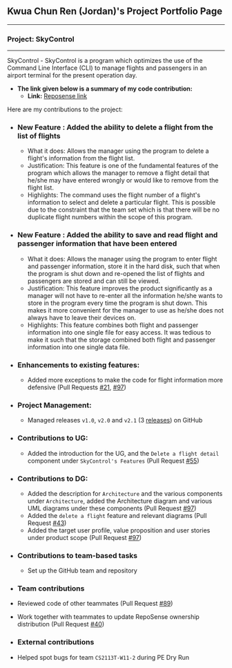 ## Kwua Chun Ren (Jordan)'s Project Portfolio Page
___
### Project: SkyControl
___
SkyControl - SkyControl is a program which optimizes the use of the Command Line Interface (CLI) to manage flights 
and passengers in an airport terminal for the present operation day.

- **The link given below is a summary of my code contribution:**
  + **Link:** [Reposense link](https://nus-cs2113-ay2223s1.github.io/tp-dashboard/?search=jordankwua&breakdown=true)

Here are my contributions to the project:
- ### New Feature : Added the ability to delete a flight from the list of flights
  + What it does: Allows the manager using the program to delete a flight's information from the flight list.
  + Justification: This feature is one of the fundamental features of the program which allows the manager to remove
  a flight detail that he/she may have entered wrongly or would like to remove from the flight list.
  + Highlights: The command uses the flight number of a flight's information to select and delete a particular flight.
This is possible due to the constraint that the team set which is that there will be no duplicate flight numbers within
the scope of this program.
- ### New Feature : Added the ability to save and read flight and passenger information that have been entered
  + What it does: Allows the manager using the program to enter flight and passenger information, store it in the hard
disk, such that when the program is shut down and re-opened the list of flights and passengers are stored and can still
be viewed.
  + Justification: This feature improves the product significantly as a manager will not have to re-enter
all the information he/she wants to store in the program every time the program is shut down. This makes it more
convenient for the manager to use as he/she does not always have to leave their devices on.
  + Highlights: This feature combines both flight and passenger information into one single file for easy access.
It was tedious to make it such that the storage combined both flight and passenger information into one single data file.

- ### Enhancements to existing features:
  + Added more exceptions to make the code for flight information more defensive (Pull Requests [#21](https://github.com/AY2223S1-CS2113-T17-1/tp/pull/21),
  [#97](https://github.com/AY2223S1-CS2113-T17-1/tp/pull/97))
- ### Project Management:
  + Managed releases `v1.0`, `v2.0` and `v2.1` (3 [releases](https://github.com/AY2223S1-CS2113-T17-1/tp/releases)) on GitHub

- ### Contributions to UG:
  + Added the introduction for the UG, and the `Delete a flight detail` component under `SkyControl's Features`
    (Pull Request [#55](https://github.com/AY2223S1-CS2113-T17-1/tp/pull/55))
- ### Contributions to DG:
  + Added the description for `Architecture` and the various components under `Architecture`, added the Architecture diagram
and various UML diagrams under these components (Pull Request [#97](https://github.com/AY2223S1-CS2113-T17-1/tp/pull/97))
  + Added the `delete a flight` feature and relevant diagrams (Pull Request [#43](https://github.com/AY2223S1-CS2113-T17-1/tp/pull/43))
  + Added the target user profile, value proposition and user stories under product scope (Pull Request [#97](https://github.com/AY2223S1-CS2113-T17-1/tp/pull/97))
- ### Contributions to team-based tasks
  + Set up the GitHub team and repository
- ### Team contributions
- Reviewed code of other teammates (Pull Request [#89](https://github.com/AY2223S1-CS2113-T17-1/tp/pull/89))
- Work together with teammates to update RepoSense ownership distribution (Pull Request [#40](https://github.com/AY2223S1-CS2113-T17-1/tp/pull/40))
- ### External contributions
- Helped spot bugs for team `CS2113T-W11-2` during PE Dry Run